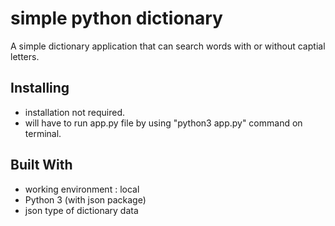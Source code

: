 # simple python dictionary

A simple dictionary application that can search words with or without captial letters.

## Installing

* installation not required.
* will have to run app.py file by using "python3 app.py" command on terminal.

## Built With

* working environment : local
* Python 3 (with json package)
* json type of dictionary data

